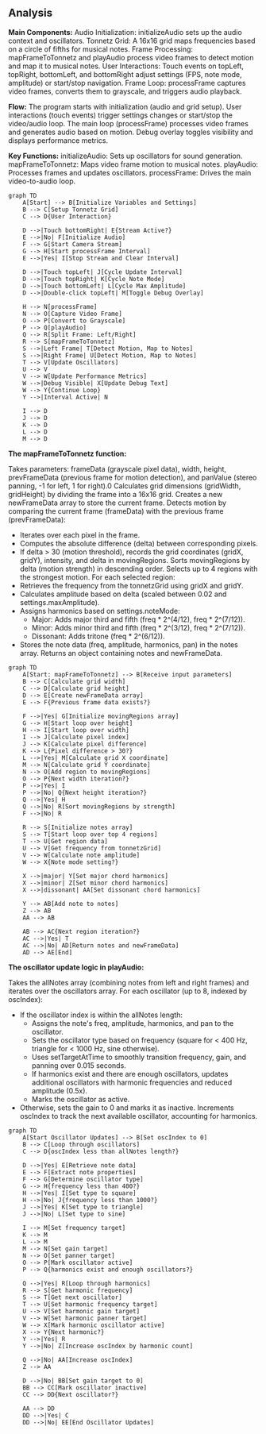 ## Analysis

**Main Components:**
  Audio Initialization: initializeAudio sets up the audio context and oscillators.
  Tonnetz Grid: A 16x16 grid maps frequencies based on a circle of fifths for musical notes.
  Frame Processing: mapFrameToTonnetz and playAudio process video frames to detect motion and map it to musical notes.
  User Interactions: Touch events on topLeft, topRight, bottomLeft, and bottomRight adjust settings (FPS, note mode, amplitude) or start/stop navigation.
  Frame Loop: processFrame captures video frames, converts them to grayscale, and triggers audio playback.

**Flow:**
  The program starts with initialization (audio and grid setup).
  User interactions (touch events) trigger settings changes or start/stop the video/audio loop.
  The main loop (processFrame) processes video frames and generates audio based on motion.
  Debug overlay toggles visibility and displays performance metrics.

**Key Functions:**
  initializeAudio: Sets up oscillators for sound generation.
  mapFrameToTonnetz: Maps video frame motion to musical notes.
  playAudio: Processes frames and updates oscillators.
  processFrame: Drives the main video-to-audio loop.

```mermaid  
graph TD
    A[Start] --> B[Initialize Variables and Settings]
    B --> C[Setup Tonnetz Grid]
    C --> D{User Interaction}

    D -->|Touch bottomRight| E{Stream Active?}
    E -->|No| F[Initialize Audio]
    F --> G[Start Camera Stream]
    G --> H[Start processFrame Interval]
    E -->|Yes| I[Stop Stream and Clear Interval]

    D -->|Touch topLeft| J[Cycle Update Interval]
    D -->|Touch topRight| K[Cycle Note Mode]
    D -->|Touch bottomLeft| L[Cycle Max Amplitude]
    D -->|Double-click topLeft| M[Toggle Debug Overlay]

    H --> N[processFrame]
    N --> O[Capture Video Frame]
    O --> P[Convert to Grayscale]
    P --> Q[playAudio]
    Q --> R[Split Frame: Left/Right]
    R --> S[mapFrameToTonnetz]
    S -->|Left Frame| T[Detect Motion, Map to Notes]
    S -->|Right Frame| U[Detect Motion, Map to Notes]
    T --> V[Update Oscillators]
    U --> V
    V --> W[Update Performance Metrics]
    W -->|Debug Visible| X[Update Debug Text]
    W --> Y{Continue Loop}
    Y -->|Interval Active| N

    I --> D
    J --> D
    K --> D
    L --> D
    M --> D
```
**The mapFrameToTonnetz function:**

  Takes parameters: frameData (grayscale pixel data), width, height, prevFrameData (previous frame for motion detection), and panValue (stereo panning, -1 for left, 1 for right).0
  Calculates grid dimensions (gridWidth, gridHeight) by dividing the frame into a 16x16 grid.
  Creates a new newFrameData array to store the current frame.
  Detects motion by comparing the current frame (frameData) with the previous frame (prevFrameData):
   - Iterates over each pixel in the frame.
   - Computes the absolute difference (delta) between corresponding pixels.
   - If delta > 30 (motion threshold), records the grid coordinates (gridX, gridY), intensity, and delta in movingRegions.
  Sorts movingRegions by delta (motion strength) in descending order.
  Selects up to 4 regions with the strongest motion.
  For each selected region:
   - Retrieves the frequency from the tonnetzGrid using gridX and gridY.
   - Calculates amplitude based on delta (scaled between 0.02 and settings.maxAmplitude).
   - Assigns harmonics based on settings.noteMode:
     - Major: Adds major third and fifth (freq * 2^(4/12), freq * 2^(7/12)).
     - Minor: Adds minor third and fifth (freq * 2^(3/12), freq * 2^(7/12)).
     - Dissonant: Adds tritone (freq * 2^(6/12)).
   - Stores the note data (freq, amplitude, harmonics, pan) in the notes array.
  Returns an object containing notes and newFrameData.

```mermaid  
graph TD
    A[Start: mapFrameToTonnetz] --> B[Receive input parameters]
    B --> C[Calculate grid width]
    C --> D[Calculate grid height]
    D --> E[Create newFrameData array]
    E --> F{Previous frame data exists?}
    
    F -->|Yes| G[Initialize movingRegions array]
    G --> H[Start loop over height]
    H --> I[Start loop over width]
    I --> J[Calculate pixel index]
    J --> K[Calculate pixel difference]
    K --> L{Pixel difference > 30?}
    L -->|Yes| M[Calculate grid X coordinate]
    M --> N[Calculate grid Y coordinate]
    N --> O[Add region to movingRegions]
    O --> P{Next width iteration?}
    P -->|Yes| I
    P -->|No| Q{Next height iteration?}
    Q -->|Yes| H
    Q -->|No| R[Sort movingRegions by strength]
    F -->|No| R

    R --> S[Initialize notes array]
    S --> T[Start loop over top 4 regions]
    T --> U[Get region data]
    U --> V[Get frequency from tonnetzGrid]
    V --> W[Calculate note amplitude]
    W --> X{Note mode setting?}
    
    X -->|major| Y[Set major chord harmonics]
    X -->|minor| Z[Set minor chord harmonics]
    X -->|dissonant| AA[Set dissonant chord harmonics]
    
    Y --> AB[Add note to notes]
    Z --> AB
    AA --> AB
    
    AB --> AC{Next region iteration?}
    AC -->|Yes| T
    AC -->|No| AD[Return notes and newFrameData]
    AD --> AE[End]
```

**The oscillator update logic in playAudio:**

  Takes the allNotes array (combining notes from left and right frames) and iterates over the oscillators array.
  For each oscillator (up to 8, indexed by oscIndex):
   - If the oscillator index is within the allNotes length:
     - Assigns the note's freq, amplitude, harmonics, and pan to the oscillator.
     - Sets the oscillator type based on frequency (square for < 400 Hz, triangle for < 1000 Hz, sine otherwise).
     - Uses setTargetAtTime to smoothly transition frequency, gain, and panning over 0.015 seconds.
     - If harmonics exist and there are enough oscillators, updates additional oscillators with harmonic frequencies and reduced amplitude (0.5x).
     - Marks the oscillator as active.
   - Otherwise, sets the gain to 0 and marks it as inactive.
  Increments oscIndex to track the next available oscillator, accounting for harmonics.


```mermaid
graph TD
    A[Start Oscillator Updates] --> B[Set oscIndex to 0]
    B --> C[Loop through oscillators]
    C --> D{oscIndex less than allNotes length?}
    
    D -->|Yes| E[Retrieve note data]
    E --> F[Extract note properties]
    F --> G[Determine oscillator type]
    G --> H{frequency less than 400?}
    H -->|Yes| I[Set type to square]
    H -->|No| J{frequency less than 1000?}
    J -->|Yes| K[Set type to triangle]
    J -->|No| L[Set type to sine]
    
    I --> M[Set frequency target]
    K --> M
    L --> M
    M --> N[Set gain target]
    N --> O[Set panner target]
    O --> P[Mark oscillator active]
    P --> Q{harmonics exist and enough oscillators?}
    
    Q -->|Yes| R[Loop through harmonics]
    R --> S[Get harmonic frequency]
    S --> T[Get next oscillator]
    T --> U[Set harmonic frequency target]
    U --> V[Set harmonic gain target]
    V --> W[Set harmonic panner target]
    W --> X[Mark harmonic oscillator active]
    X --> Y{Next harmonic?}
    Y -->|Yes| R
    Y -->|No| Z[Increase oscIndex by harmonic count]
    
    Q -->|No| AA[Increase oscIndex]
    Z --> AA
    
    D -->|No| BB[Set gain target to 0]
    BB --> CC[Mark oscillator inactive]
    CC --> DD{Next oscillator?}
    
    AA --> DD
    DD -->|Yes| C
    DD -->|No| EE[End Oscillator Updates]
```
